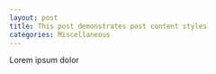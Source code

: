 ```yaml
---
layout: post
title: This post demonstrates post content styles
categories: Miscellaneous
---
```


Lorem ipsum dolor

